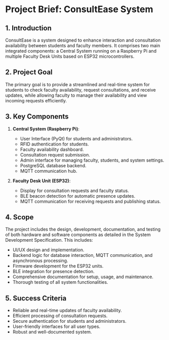 # Project Brief: ConsultEase System

## 1. Introduction
ConsultEase is a system designed to enhance interaction and consultation availability between students and faculty members. It comprises two main integrated components: a Central System running on a Raspberry Pi and multiple Faculty Desk Units based on ESP32 microcontrollers.

## 2. Project Goal
The primary goal is to provide a streamlined and real-time system for students to check faculty availability, request consultations, and receive updates, while allowing faculty to manage their availability and view incoming requests efficiently.

## 3. Key Components
1.  **Central System (Raspberry Pi)**:
    *   User Interface (PyQt) for students and administrators.
    *   RFID authentication for students.
    *   Faculty availability dashboard.
    *   Consultation request submission.
    *   Admin interface for managing faculty, students, and system settings.
    *   PostgreSQL database backend.
    *   MQTT communication hub.

2.  **Faculty Desk Unit (ESP32)**:
    *   Display for consultation requests and faculty status.
    *   BLE beacon detection for automatic presence updates.
    *   MQTT communication for receiving requests and publishing status.

## 4. Scope
The project includes the design, development, documentation, and testing of both hardware and software components as detailed in the System Development Specification. This includes:
*   UI/UX design and implementation.
*   Backend logic for database interaction, MQTT communication, and asynchronous processing.
*   Firmware development for the ESP32 units.
*   BLE integration for presence detection.
*   Comprehensive documentation for setup, usage, and maintenance.
*   Thorough testing of all system functionalities.

## 5. Success Criteria
*   Reliable and real-time updates of faculty availability.
*   Efficient processing of consultation requests.
*   Secure authentication for students and administrators.
*   User-friendly interfaces for all user types.
*   Robust and well-documented system. 